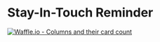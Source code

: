 # Stay-In-Touch Reminder

[![Waffle.io - Columns and their card count](https://badge.waffle.io/chingu-voyages/geckos-project-22.svg?columns=all&style=flat)](https://waffle.io/chingu-voyages/geckos-project-22)
